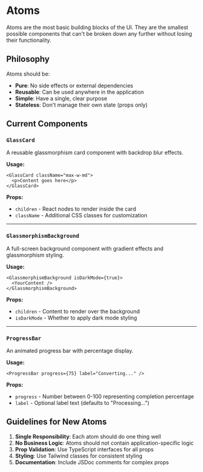 # Atoms

Atoms are the most basic building blocks of the UI. They are the smallest possible components that can't be broken down any further without losing their functionality. 

## Philosophy

Atoms should be:
- **Pure**: No side effects or external dependencies
- **Reusable**: Can be used anywhere in the application
- **Simple**: Have a single, clear purpose
- **Stateless**: Don't manage their own state (props only)

## Current Components

### `GlassCard`
A reusable glassmorphism card component with backdrop blur effects.

**Usage:**
```tsx
<GlassCard className="max-w-md">
  <p>Content goes here</p>
</GlassCard>
```

**Props:**
- `children` - React nodes to render inside the card
- `className` - Additional CSS classes for customization

---

### `GlassmorphismBackground`
A full-screen background component with gradient effects and glassmorphism styling.

**Usage:**
```tsx
<GlassmorphismBackground isDarkMode={true}>
  <YourContent />
</GlassmorphismBackground>
```

**Props:**
- `children` - Content to render over the background
- `isDarkMode` - Whether to apply dark mode styling

---

### `ProgressBar`
An animated progress bar with percentage display.

**Usage:**
```tsx
<ProgressBar progress={75} label="Converting..." />
```

**Props:**
- `progress` - Number between 0-100 representing completion percentage
- `label` - Optional label text (defaults to "Processing...")

## Guidelines for New Atoms

1. **Single Responsibility**: Each atom should do one thing well
2. **No Business Logic**: Atoms should not contain application-specific logic
3. **Prop Validation**: Use TypeScript interfaces for all props
4. **Styling**: Use Tailwind classes for consistent styling
5. **Documentation**: Include JSDoc comments for complex props
